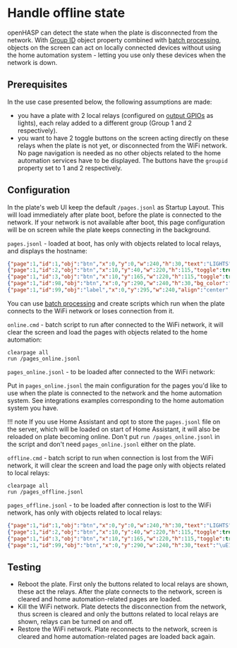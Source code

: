 
<h1>Handle offline state</h1>

openHASP can detect the state when the plate is disconnected from the network. With [Group ID](../../../configuration/gpio/#group) object property combined with [batch processing](../../../commands/#batch-processing), objects on the screen can act on locally connected devices without using the home automation system - letting you use only these devices when the network is down.

<h2>Prerequisites</h2>

In the use case presented below, the following assumptions are made:

- you have a plate with 2 local relays (configured on [output GPIOs](../../../configuration/gpio/#output-pin) as lights), each relay added to a different group (Group 1 and 2 respectively).
- you want to have 2 toggle buttons on the screen acting directly on these relays when the plate is not yet, or disconnected from the WiFi network. No page navigation is needed as no other objects related to the home automation services have to be displayed. The buttons have the `groupid` property set to 1 and 2 respectively.

<h2>Configuration</h2>

In the plate's web UI keep the default `/pages.jsonl` as Startup Layout. This will load immediately after plate boot, before the plate is connected to the network. If your network is not available after boot, this page configuration will be on screen while the plate keeps connecting in the background.

`pages.jsonl` - loaded at boot, has only with objects related to local relays, and displays the hostname:

```json linenums="1"
{"page":1,"id":1,"obj":"btn","x":0,"y":0,"w":240,"h":30,"text":"LIGHTS","text_font":16,"bg_color":"#2C3E50","text_color":"#FFFFFF","radius":0,"border_side":0,"click":0}
{"page":1,"id":2,"obj":"btn","x":10,"y":40,"w":220,"h":115,"toggle":true,"text":"\uE335","text_font":32,"mode":"break","align":1,"radius":20,"groupid":1}
{"page":1,"id":3,"obj":"btn","x":10,"y":165,"w":220,"h":115,"toggle":true,"text":"\uE335","text_font":32,"mode":"break","align":1,"radius":20,"groupid":2}
{"page":1,"id":98,"obj":"btn","x":0,"y":290,"w":240,"h":30,"bg_color":"#2C3E50","text_color":"#FFFFFF","radius":0,"border_side":0,"click":0}
{"page":1,"id":99,"obj":"label","x":0,"y":295,"w":240,"align":"center","text": "%hostname%","text_color":"#FFFFFF"}
```

You can use [batch processing](../../../commands/#batch-processing) and create scripts which run when the plate connects to the WiFi network or loses connection from it.

`online.cmd` - batch script to run after connected to the WiFi network, it will clear the screen and load the pages with objects related to the home automation:

```
clearpage all
run /pages_online.jsonl
```

`pages_online.jsonl` - to be loaded after connected to the WiFi network:

Put in `pages_online.jsonl` the main configuration for the pages you'd like to use when the plate is connected to the network and the home automation system. See integrations examples corresponding to the home automation system you have.

!!! note
     If you use Home Assistant and opt to store the `pages.jsonl` file on the server, which will be loaded on start of Home Assistant, it will also be reloaded on plate becoming online. Don't put `run /pages_online.jsonl` in the script and don't need `pages_online.jsonl` either on the plate.

`offline.cmd` - batch script to run when connection is lost from the WiFi network, it will clear the screen and load the page only with objects related to local relays:

```
clearpage all
run /pages_offline.jsonl
```

`pages_offline.jsonl` - to be loaded after connection is lost to the WiFi network, has only with objects related to local relays:

```json linenums="1"
{"page":1,"id":1,"obj":"btn","x":0,"y":0,"w":240,"h":30,"text":"LIGHTS","text_font":16,"bg_color":"#2C3E50","text_color":"#FFFFFF","radius":0,"border_side":0,"click":0}
{"page":1,"id":2,"obj":"btn","x":10,"y":40,"w":220,"h":115,"toggle":true,"text":"\uE335","text_font":32,"mode":"break","align":1,"radius":20,"groupid":1}
{"page":1,"id":3,"obj":"btn","x":10,"y":165,"w":220,"h":115,"toggle":true,"text":"\uE335","text_font":32,"mode":"break","align":1,"radius":20,"groupid":2}
{"page":1,"id":99,"obj":"btn","x":0,"y":290,"w":240,"h":30,"text":"\uE156\uE5A9","text_font":16,"bg_color":"#2C3E50","text_color":"#FFFFFF","radius":0,"border_side":0,"click":0}

```

<h2>Testing</h2>

- Reboot the plate. First only the buttons related to local relays are shown, these act the relays. After the plate connects to the network, screen is cleared and home automation-related pages are loaded.
- Kill the WiFi network. Plate detects the disconnection from the network, thus screen is cleared and only the buttons related to local relays are shown, relays can be turned on and off.
- Restore the WiFi network. Plate reconnects to the network, screen is cleared and home automation-related pages are loaded back again.


